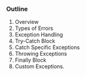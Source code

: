 ### Outline

1. Overview
2. Types of Errors
3. Exception Handling
4. Try-Catch Block
5. Catch Specific Exceptions
6. Throwing Exceptions
7. Finally Block
8. Custom Exceptions.
